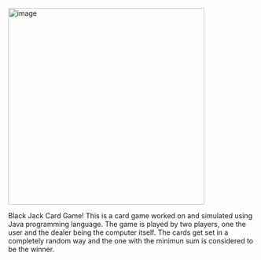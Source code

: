 <img width="399" alt="image" src="https://github.com/amina-prog/Card-Game/assets/127041422/7786b3df-2892-468d-a10b-5294d435bbf9">


Black Jack Card Game!
This is a card game worked on and simulated using Java programming language. 
The game is played by two players, one the user and the dealer being the computer itself. The cards get set in a completely random way and the one with the minimun sum is considered to be the winner.
